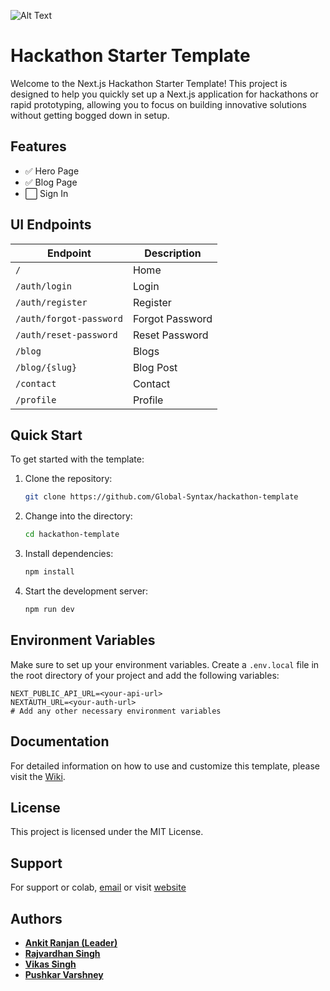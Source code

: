 ![Alt Text](https://xanderbilla.s3.ap-south-1.amazonaws.com/ORG_DATA/templates/amplify.png)

# Hackathon Starter Template

Welcome to the Next.js Hackathon Starter Template! This project is designed to help you quickly set up a Next.js application for hackathons or rapid prototyping, allowing you to focus on building innovative solutions without getting bogged down in setup.

## Features

- ✅ Hero Page
- ✅ Blog Page
- ⬜ Sign In

## UI Endpoints

| Endpoint                  | Description            |
|---------------------------|------------------------|
| `/`                       | Home                   |
| `/auth/login`             | Login                  |
| `/auth/register`          | Register               |
| `/auth/forgot-password`   | Forgot Password        |
| `/auth/reset-password`    | Reset Password         |
| `/blog`                   | Blogs                  |
| `/blog/{slug}`            | Blog Post              |
| `/contact`                | Contact                |
| `/profile`                | Profile                |

## Quick Start

To get started with the template:

1. Clone the repository:
   ```bash
   git clone https://github.com/Global-Syntax/hackathon-template
   ```
2. Change into the directory:
   ```bash
   cd hackathon-template
   ```
3. Install dependencies:
   ```bash
   npm install
   ```
4. Start the development server:
   ```bash
   npm run dev
   ```

## Environment Variables

Make sure to set up your environment variables. Create a `.env.local` file in the root directory of your project and add the following variables:

```plaintext
NEXT_PUBLIC_API_URL=<your-api-url>
NEXTAUTH_URL=<your-auth-url>
# Add any other necessary environment variables
```

## Documentation

For detailed information on how to use and customize this template, please visit the [Wiki](https://github.com/Global-Syntax/hackathon-template/wiki).

## License

This project is licensed under the MIT License.

## Support

For support or colab, [email](mailto:dev.xanderbilla@gmail.com) or visit [website](https://xanderbilla.com)

## Authors

- [**Ankit Ranjan (Leader)**](https://github.com/ankitrj3)
- [**Rajvardhan Singh**](https://github.com/rajvardhan05)
- [**Vikas Singh**](https://github.com/xanderbilla/)
- [**Pushkar Varshney**](https://github.com/M-Pushkar-Varshney-K)
